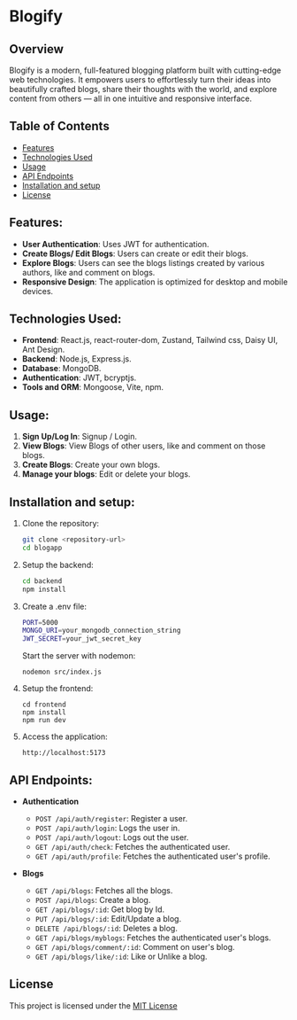 # Blogify

## Overview

Blogify is a modern, full-featured blogging platform built with cutting-edge web technologies. It empowers users to effortlessly turn their ideas into beautifully crafted blogs, share their thoughts with the world, and explore content from others — all in one intuitive and responsive interface.

## Table of Contents

- [Features](#features)
- [Technologies Used](#technologies-used)
- [Usage](#usage)
- [API Endpoints](#api-endpoints)
- [Installation and setup](#installation-and-setup)
- [License](#license)

## Features:

- **User Authentication**: Uses JWT for authentication.
- **Create Blogs/ Edit Blogs**: Users can create or edit their blogs.
- **Explore Blogs**: Users can see the blogs listings created by various authors, like and comment on blogs.
- **Responsive Design**: The application is optimized for desktop and mobile devices.

## Technologies Used:

- **Frontend**: React.js, react-router-dom, Zustand, Tailwind css, Daisy UI, Ant Design.
- **Backend**: Node.js, Express.js.
- **Database**: MongoDB.
- **Authentication**: JWT, bcryptjs.
- **Tools and ORM**: Mongoose, Vite, npm.

## Usage:

1. **Sign Up/Log In**: Signup / Login.
2. **View Blogs**: View Blogs of other users, like and comment on those blogs.
3. **Create Blogs**: Create your own blogs.
4. **Manage your blogs**: Edit or delete your blogs.

## Installation and setup:

1. Clone the repository:
    ```bash
    git clone <repository-url>
    cd blogapp
    ```
    
2. Setup the backend:
    ```bash
    cd backend
    npm install
    ```

3. Create a .env file:
    ```bash
    PORT=5000
    MONGO_URI=your_mongodb_connection_string
    JWT_SECRET=your_jwt_secret_key
    ```
    Start the server with nodemon:
    ```
    nodemon src/index.js
    ```

4. Setup the frontend:
    ```
    cd frontend
    npm install
    npm run dev
    ```

5. Access the application:
    ```
    http://localhost:5173
    ```

## API Endpoints:

- **Authentication**
  - `POST /api/auth/register`: Register a user.
  - `POST /api/auth/login`: Logs the user in.
  - `POST /api/auth/logout`: Logs out the user.
  - `GET /api/auth/check`: Fetches the authenticated user.
  - `GET /api/auth/profile`: Fetches the authenticated user's profile.

- **Blogs**
  - `GET /api/blogs`: Fetches all the blogs.
  - `POST /api/blogs`: Create a blog.
  - `GET /api/blogs/:id`: Get blog by Id.
  - `PUT /api/blogs/:id`: Edit/Update a blog.
  - `DELETE /api/blogs/:id`: Deletes a blog.
  - `GET /api/blogs/myblogs`: Fetches the authenticated user's blogs.
  - `GET /api/blogs/comment/:id`: Comment on user's blog.
  - `GET /api/blogs/like/:id`: Like or Unlike a blog.

## License

This project is licensed under the [MIT License](LICENSE)

